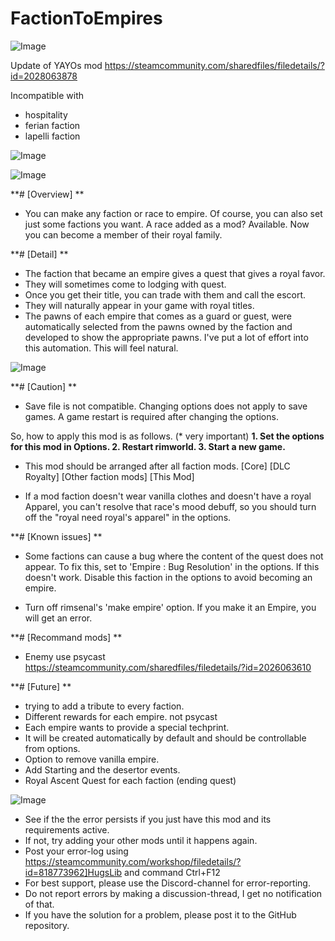 # FactionToEmpires

![Image](https://i.imgur.com/buuPQel.png)

Update of YAYOs mod
https://steamcommunity.com/sharedfiles/filedetails/?id=2028063878

Incompatible with 
- hospitality
- ferian faction
- lapelli faction

![Image](https://i.imgur.com/pufA0kM.png)

	
![Image](https://i.imgur.com/Z4GOv8H.png)


**# [Overview]
**

- You can make any faction or race to empire.
Of course, you can also set just some factions you want.
A race added as a mod? Available.
Now you can become a member of their royal family.




**# [Detail]
**

-  The faction that became an empire gives a quest that gives a royal favor.
- They will sometimes come to lodging with quest.
- Once you get their title, you can trade with them and call the escort.
- They will naturally appear in your game with royal titles.
- The pawns of each empire that comes as a guard or guest, were automatically selected from the pawns owned by the faction and developed to show the appropriate pawns.
I've put a lot of effort into this automation. This will feel natural.


![Image](https://i.imgur.com/p7Fv1Z6.gif)





**# [Caution]
**

- Save file is not compatible.
Changing options does not apply to save games.
A game restart is required after changing the options.

So, how to apply this mod is as follows.
(* very important)
**1. Set the options for this mod in Options.
2. Restart rimworld.
3. Start a new game.**


- This mod should be arranged after all faction mods.
[Core]
[DLC Royalty]
[Other faction mods]
[This Mod]


- If a mod faction doesn't wear vanilla clothes and doesn't have a royal Apparel, you can't resolve that race's mood debuff, so you should turn off the "royal need royal's apparel" in the options.





**# [Known issues]
**
- Some factions can cause a bug where the content of the quest does not appear.
To fix this, set to 'Empire : Bug Resolution' in the options.
If this doesn't work. Disable this faction in the options to avoid becoming an empire.

- Turn off rimsenal's 'make empire' option. If you make it an Empire, you will get an error.




**# [Recommand mods]
**
- Enemy use psycast
https://steamcommunity.com/sharedfiles/filedetails/?id=2026063610




**# [Future]
**

- trying to add a tribute to every faction.
- Different rewards for each empire. not psycast
- Each empire wants to provide a special techprint.
- It will be created automatically by default and should be controllable from options.
- Option to remove vanilla empire.
- Add Starting and the desertor events.
- Royal Ascent Quest for each faction (ending quest)


![Image](https://i.imgur.com/PwoNOj4.png)



-  See if the the error persists if you just have this mod and its requirements active.
-  If not, try adding your other mods until it happens again.
-  Post your error-log using https://steamcommunity.com/workshop/filedetails/?id=818773962]HugsLib and command Ctrl+F12
-  For best support, please use the Discord-channel for error-reporting.
-  Do not report errors by making a discussion-thread, I get no notification of that.
-  If you have the solution for a problem, please post it to the GitHub repository.




